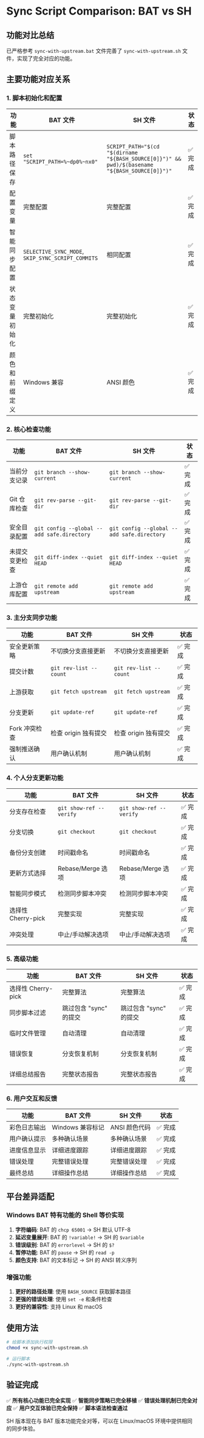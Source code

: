# Sync Script Comparison: BAT vs SH

## 功能对比总结

已严格参考 `sync-with-upstream.bat` 文件完善了 `sync-with-upstream.sh` 文件，实现了完全对应的功能。

## 主要功能对应关系

### 1. 脚本初始化和配置
| 功能 | BAT 文件 | SH 文件 | 状态 |
|------|----------|---------|------|
| 脚本路径保存 | `set "SCRIPT_PATH=%~dp0%~nx0"` | `SCRIPT_PATH="$(cd "$(dirname "${BASH_SOURCE[0]}")" && pwd)/$(basename "${BASH_SOURCE[0]}")"` | ✅ 完成 |
| 配置变量 | 完整配置 | 完整配置 | ✅ 完成 |
| 智能同步配置 | `SELECTIVE_SYNC_MODE`, `SKIP_SYNC_SCRIPT_COMMITS` | 相同配置 | ✅ 完成 |
| 状态变量初始化 | 完整初始化 | 完整初始化 | ✅ 完成 |
| 颜色和前缀定义 | Windows 兼容 | ANSI 颜色 | ✅ 完成 |

### 2. 核心检查功能
| 功能 | BAT 文件 | SH 文件 | 状态 |
|------|----------|---------|------|
| 当前分支记录 | `git branch --show-current` | `git branch --show-current` | ✅ 完成 |
| Git 仓库检查 | `git rev-parse --git-dir` | `git rev-parse --git-dir` | ✅ 完成 |
| 安全目录配置 | `git config --global --add safe.directory` | `git config --global --add safe.directory` | ✅ 完成 |
| 未提交变更检查 | `git diff-index --quiet HEAD` | `git diff-index --quiet HEAD` | ✅ 完成 |
| 上游仓库配置 | `git remote add upstream` | `git remote add upstream` | ✅ 完成 |

### 3. 主分支同步功能
| 功能 | BAT 文件 | SH 文件 | 状态 |
|------|----------|---------|------|
| 安全更新策略 | 不切换分支直接更新 | 不切换分支直接更新 | ✅ 完成 |
| 提交计数 | `git rev-list --count` | `git rev-list --count` | ✅ 完成 |
| 上游获取 | `git fetch upstream` | `git fetch upstream` | ✅ 完成 |
| 分支更新 | `git update-ref` | `git update-ref` | ✅ 完成 |
| Fork 冲突检查 | 检查 origin 独有提交 | 检查 origin 独有提交 | ✅ 完成 |
| 强制推送确认 | 用户确认机制 | 用户确认机制 | ✅ 完成 |

### 4. 个人分支更新功能
| 功能 | BAT 文件 | SH 文件 | 状态 |
|------|----------|---------|------|
| 分支存在检查 | `git show-ref --verify` | `git show-ref --verify` | ✅ 完成 |
| 分支切换 | `git checkout` | `git checkout` | ✅ 完成 |
| 备份分支创建 | 时间戳命名 | 时间戳命名 | ✅ 完成 |
| 更新方式选择 | Rebase/Merge 选项 | Rebase/Merge 选项 | ✅ 完成 |
| 智能同步模式 | 检测同步脚本冲突 | 检测同步脚本冲突 | ✅ 完成 |
| 选择性 Cherry-pick | 完整实现 | 完整实现 | ✅ 完成 |
| 冲突处理 | 中止/手动解决选项 | 中止/手动解决选项 | ✅ 完成 |

### 5. 高级功能
| 功能 | BAT 文件 | SH 文件 | 状态 |
|------|----------|---------|------|
| 选择性 Cherry-pick | 完整算法 | 完整算法 | ✅ 完成 |
| 同步脚本过滤 | 跳过包含 "sync" 的提交 | 跳过包含 "sync" 的提交 | ✅ 完成 |
| 临时文件管理 | 自动清理 | 自动清理 | ✅ 完成 |
| 错误恢复 | 分支恢复机制 | 分支恢复机制 | ✅ 完成 |
| 详细总结报告 | 完整状态报告 | 完整状态报告 | ✅ 完成 |

### 6. 用户交互和反馈
| 功能 | BAT 文件 | SH 文件 | 状态 |
|------|----------|---------|------|
| 彩色日志输出 | Windows 兼容标记 | ANSI 颜色代码 | ✅ 完成 |
| 用户确认提示 | 多种确认场景 | 多种确认场景 | ✅ 完成 |
| 进度信息显示 | 详细进度跟踪 | 详细进度跟踪 | ✅ 完成 |
| 错误处理 | 完整错误处理 | 完整错误处理 | ✅ 完成 |
| 最终总结 | 详细操作总结 | 详细操作总结 | ✅ 完成 |

## 平台差异适配

### Windows BAT 特有功能的 Shell 等价实现
1. **字符编码**: BAT 的 `chcp 65001` → SH 默认 UTF-8
2. **延迟变量展开**: BAT 的 `!variable!` → SH 的 `$variable`
3. **错误级别**: BAT 的 `errorlevel` → SH 的 `$?`
4. **暂停功能**: BAT 的 `pause` → SH 的 `read -p`
5. **颜色支持**: BAT 的文本标记 → SH 的 ANSI 转义序列

### 增强功能
1. **更好的路径处理**: 使用 `BASH_SOURCE` 获取脚本路径
2. **更强的错误处理**: 使用 `set -e` 和条件检查
3. **更好的兼容性**: 支持 Linux 和 macOS

## 使用方法

```bash
# 给脚本添加执行权限
chmod +x sync-with-upstream.sh

# 运行脚本
./sync-with-upstream.sh
```

## 验证完成

✅ **所有核心功能已完全实现**
✅ **智能同步策略已完全移植**
✅ **错误处理机制已完全对应**
✅ **用户交互体验已完全保持**
✅ **脚本语法检查通过**

SH 版本现在与 BAT 版本功能完全对等，可以在 Linux/macOS 环境中提供相同的同步体验。
